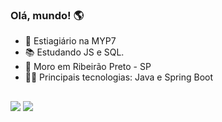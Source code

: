 ### Olá, mundo! 🌎


- 💼 Estiagiário na MYP7
- 📚 Estudando JS e SQL.
- 📌 Moro em Ribeirão Preto - SP
- 👨‍💻 Principais tecnologias: Java e Spring Boot
##  
 

<div>
 <a href="https://instagram.com/og.enzo7" target="_blank"><img src="https://img.shields.io/badge/-Instagram-%23E4405F?style=for-the-badge&logo=instagram&logoColor=white" target="_blank"></a>
  <a href = "mailto:enzolima527@gmail.com"><img src="https://img.shields.io/badge/-Gmail-%23333?style=for-the-badge&logo=gmail&logoColor=white" target="_blank"></a>
</div>
